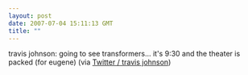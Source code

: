 ```yaml
---
layout: post
date: 2007-07-04 15:11:13 GMT
title: ""
---
```

travis johnson: going to see transformers... it's 9:30 and the theater is packed (for eugene) (via <a href="http://twitter.com/travisj/statuses/134238042">Twitter / travis johnson</a>)